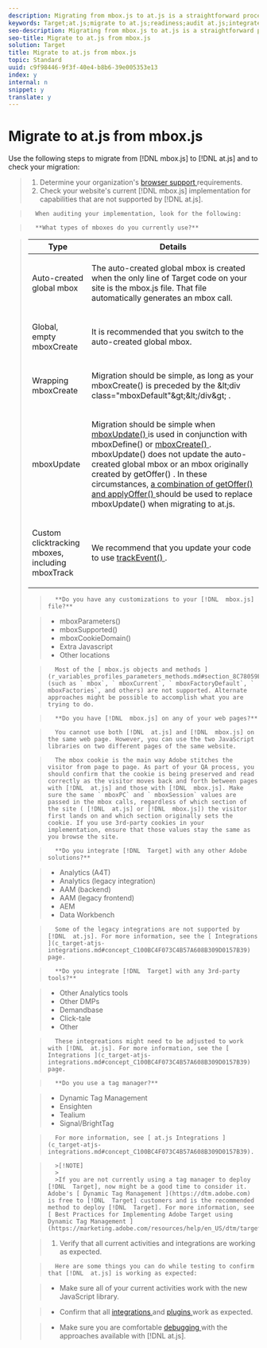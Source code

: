```yaml
---
description: Migrating from mbox.js to at.js is a straightforward process.
keywords: Target;at.js;migrate to at.js;readiness;audit at.js;integrate at.js
seo-description: Migrating from mbox.js to at.js is a straightforward process.
seo-title: Migrate to at.js from mbox.js
solution: Target
title: Migrate to at.js from mbox.js
topic: Standard
uuid: c9f98446-9f3f-40e4-b8b6-39e005353e13
index: y
internal: n
snippet: y
translate: y
---
```


# Migrate to at.js from mbox.js

Use the following steps to migrate from [!DNL  mbox.js] to [!DNL  at.js] and to check your migration: 

>1. Determine your organization's [ browser support ](r_supported_browsers.md#reference_01B4BF99E7D545A7998773202A2F6100) requirements.
>1. Check your website's current [!DNL  mbox.js] implementation for capabilities that are not supported by [!DNL  at.js].

>       When auditing your implementation, look for the following: 

>       **What types of mboxes do you currently use?** 



>    <table id="table_B728D875E392457CB304D82CA85348BA"> 
 <thead> 
  <tr> 
   <th colname="col1" class="entry"> Type </th> 
   <th colname="col2" class="entry"> Details </th> 
  </tr> 
 </thead>
 <tbody> 
  <tr> 
   <td colname="col1"> <p>Auto-created global mbox </p> </td> 
   <td colname="col2"> <p> The auto-created global mbox is created when the only line of <span class="keyword"> Target </span> code on your site is the <span class="filepath"> mbox.js </span> file. That file automatically generates an mbox call. </p> </td> 
  </tr> 
  <tr> 
   <td colname="col1"> <p>Global, empty <span class="codeph"> mboxCreate </span> </p> </td> 
   <td colname="col2"> <p>It is recommended that you switch to the auto-created global mbox. </p> </td> 
  </tr> 
  <tr> 
   <td colname="col1"> <p>Wrapping <span class="codeph"> mboxCreate </span> </p> </td> 
   <td colname="col2"> <p>Migration should be simple, as long as your <span class="codeph"> mboxCreate() </span> is preceded by the <span class="codeph"> &amp;lt;div class="mboxDefault"&amp;gt;&amp;lt;/div&amp;gt; </span>. </p> </td> 
  </tr> 
  <tr> 
   <td colname="col1"> <p>mboxUpdate </p> </td> 
   <td colname="col2"> <p> Migration should be simple when <a href="cmp_at.js_Functions.md#reference_61B2B9F351344CF5B0915D5AFD21C5FE" format="dita" scope="local"> <span class="codeph"> mboxUpdate() </span> </a> is used in conjunction with <span class="codeph"> mboxDefine() </span> or <a href="cmp_at.js_Functions.md#reference_E68805FE86C64792B2066DB17B253D74" format="dita" scope="local"> <span class="codeph"> mboxCreate() </span> </a>. <span class="codeph"> mboxUpdate() </span> does not update the auto-created global mbox or an mbox originally created by <span class="codeph"> getOffer() </span>. In these circumstances, <a href="cmp_at.js_Functions.md#reference_C81525D1598A4A1199740DCAB81A7FDF" format="dita" scope="local"> a combination of <span class="codeph"> getOffer() </span> and <span class="codeph"> applyOffer() </span> </a> should be used to replace <span class="codeph"> mboxUpdate() </span> when migrating to at.js. </p> </td> 
  </tr> 
  <tr> 
   <td colname="col1"> <p>Custom clicktracking mboxes, including mboxTrack </p> </td> 
   <td colname="col2"> <p>We recommend that you update your code to use <a href="cmp_at.js_Functions.md#reference_7E0F19368F9C4BC38F1E5DC5E717E487" format="dita" scope="local"> trackEvent() </a>. </p> </td> 
  </tr> 
 </tbody> 
</table>

>       **Do you have any customizations to your [!DNL  mbox.js] file?** 

>    
>    * mboxParameters()
>    * mboxSupported()
>    * mboxCookieDomain()
>    * Extra Javascript
>    * Other locations


>       Most of the [ mbox.js objects and methods ](r_variables_profiles_parameters_methods.md#section_8C78059D15D9452F95636A5640188537) (such as ` mbox`, ` mboxCurrent`, ` mboxFactoryDefault`, ` mboxFactories`, and others) are not supported. Alternate approaches might be possible to accomplish what you are trying to do. 

>       **Do you have [!DNL  mbox.js] on any of your web pages?** 

>       You cannot use both [!DNL  at.js] and [!DNL  mbox.js] on the same web page. However, you can use the two JavaScript libraries on two different pages of the same website. 

>       The mbox cookie is the main way Adobe stitches the visitor from page to page. As part of your QA process, you should confirm that the cookie is being preserved and read correctly as the visitor moves back and forth between pages with [!DNL  at.js] and those with [!DNL  mbox.js]. Make sure the same ` mboxPC` and ` mboxSession` values are passed in the mbox calls, regardless of which section of the site ( [!DNL  at.js] or [!DNL  mbox.js]) the visitor first lands on and which section originally sets the cookie. If you use 3rd-party cookies in your implementation, ensure that those values stay the same as you browse the site. 

>       **Do you integrate [!DNL  Target] with any other Adobe solutions?** 

>    
>    * Analytics (A4T)
>    * Analytics (legacy integration)
>    * AAM (backend)
>    * AAM (legacy frontend)
>    * AEM
>    * Data Workbench


>       Some of the legacy integrations are not supported by [!DNL  at.js]. For more information, see the [ Integrations ](c_target-atjs-integrations.md#concept_C100BC4F073C4B57A608B309D0157B39) page. 

>       **Do you integrate [!DNL  Target] with any 3rd-party tools?** 

>    
>    * Other Analytics tools
>    * Other DMPs
>    * Demandbase
>    * Click-tale
>    * Other


>       These integreations might need to be adjusted to work with [!DNL  at.js]. For more information, see the [ Integrations ](c_target-atjs-integrations.md#concept_C100BC4F073C4B57A608B309D0157B39) page. 

>       **Do you use a tag manager?** 

>    
>    * Dynamic Tag Management
>    * Ensighten
>    * Tealium
>    * Signal/BrightTag


>       For more information, see [ at.js Integrations ](c_target-atjs-integrations.md#concept_C100BC4F073C4B57A608B309D0157B39). 


>       >[!NOTE]
>       >
>       >If you are not currently using a tag manager to deploy [!DNL  Target], now might be a good time to consider it. Adobe's [ Dynamic Tag Management ](https://dtm.adobe.com) is free to [!DNL  Target] customers and is the recommended method to deploy [!DNL  Target]. For more information, see [ Best Practices for Implementing Adobe Target using Dynamic Tag Management ](https://marketing.adobe.com/resources/help/en_US/dtm/target/). 

>1. Verify that all current activities and integrations are working as expected.

>       Here are some things you can do while testing to confirm that [!DNL  at.js] is working as expected: 

>    
>    * Make sure all of your current activities work with the new JavaScript library. 

>    * Confirm that all [ integrations ](c_target-atjs-integrations.md#concept_C100BC4F073C4B57A608B309D0157B39) and [ plugins ](c_target-atjs-plugins.md#concept_F5D4C0A4DACF41409CC42FDD93B13FAF) work as expected. 

>    * Make sure you are comfortable [ debugging ](c_target-debugging-atjs.md#concept_CAE591DA8C404C22917584ECD4F7494F) with the approaches available with [!DNL  at.js]. 


